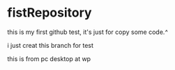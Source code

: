 # fistRepository
this is my first github test, it's just for copy some code.*^*

i just creat this branch for test


this is from pc desktop at wp 